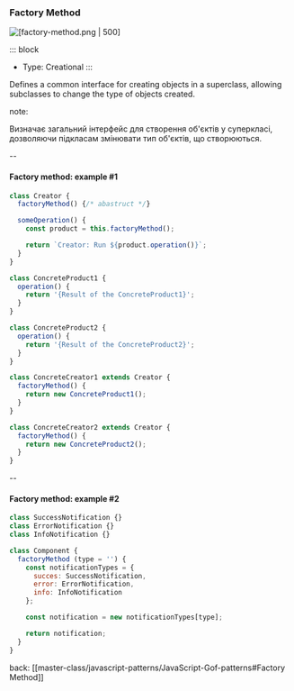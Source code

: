 ### Factory Method <!-- element style="display:none" -->


<split left="1" right="1">

![[factory-method.png | 500]](./imgs/factory-method.png)

::: block <!-- element style="display: flex; font-size: 2rem" align="center"  -->
- Type: Creational
::: 

</split>

Defines a common interface for creating objects in a superclass, allowing subclasses to change the type of objects created.

note:

Визначає загальний інтерфейс для створення об'єктів у суперкласі, дозволяючи підкласам змінювати тип об'єктів, що створюються.

--

#### Factory method: example #1

```js
class Creator {
  factoryMethod() {/* abastruct */}

  someOperation() {
    const product = this.factoryMethod();

    return `Creator: Run ${product.operation()}`;
  }
}

class ConcreteProduct1 {
  operation() {
    return '{Result of the ConcreteProduct1}';
  }
}

class ConcreteProduct2 {
  operation() {
    return '{Result of the ConcreteProduct2}';
  }
}

class ConcreteCreator1 extends Creator {
  factoryMethod() {
    return new ConcreteProduct1();
  }
}

class ConcreteCreator2 extends Creator {
  factoryMethod() {
    return new ConcreteProduct2();
  }
}
```
--

#### Factory method: example #2

```js [|7-11|13]
class SuccessNotification {}
class ErrorNotification {}
class InfoNotification {}

class Component {
  factoryMethod (type = '') {
    const notificationTypes = {
      succes: SuccessNotification,
      error: ErrorNotification,
      info: InfoNotification
    };

    const notification = new notificationTypes[type];

    return notification;
  }
}
```

back: [[master-class/javascript-patterns/JavaScript-Gof-patterns#Factory Method]] <!-- element style="display:none" -->
